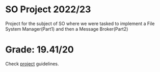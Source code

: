 # SO Project 2022/23

Project for the subject of SO where we were tasked to implement a File System Manager(Part1) and then a Message Broker(Part2)

# Grade: 19.41/20

Check [project](https://github.com/tecnico-so/enunciado-proj-so-2022-23) guidelines.
